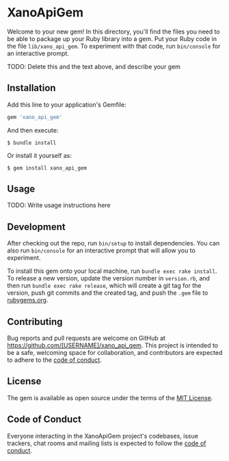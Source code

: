 # XanoApiGem

Welcome to your new gem! In this directory, you'll find the files you need to be able to package up your Ruby library into a gem. Put your Ruby code in the file `lib/xano_api_gem`. To experiment with that code, run `bin/console` for an interactive prompt.

TODO: Delete this and the text above, and describe your gem

## Installation

Add this line to your application's Gemfile:

```ruby
gem 'xano_api_gem'
```

And then execute:

    $ bundle install

Or install it yourself as:

    $ gem install xano_api_gem

## Usage

TODO: Write usage instructions here

## Development

After checking out the repo, run `bin/setup` to install dependencies. You can also run `bin/console` for an interactive prompt that will allow you to experiment.

To install this gem onto your local machine, run `bundle exec rake install`. To release a new version, update the version number in `version.rb`, and then run `bundle exec rake release`, which will create a git tag for the version, push git commits and the created tag, and push the `.gem` file to [rubygems.org](https://rubygems.org).

## Contributing

Bug reports and pull requests are welcome on GitHub at https://github.com/[USERNAME]/xano_api_gem. This project is intended to be a safe, welcoming space for collaboration, and contributors are expected to adhere to the [code of conduct](https://github.com/[USERNAME]/xano_api_gem/blob/master/CODE_OF_CONDUCT.md).

## License

The gem is available as open source under the terms of the [MIT License](https://opensource.org/licenses/MIT).

## Code of Conduct

Everyone interacting in the XanoApiGem project's codebases, issue trackers, chat rooms and mailing lists is expected to follow the [code of conduct](https://github.com/[USERNAME]/xano_api_gem/blob/master/CODE_OF_CONDUCT.md).
